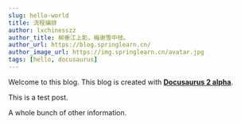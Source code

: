 ```yaml
---
slug: hello-world
title: 流程编排
author: lxchinesszz
author_title: 柳垂江上影，梅谢雪中枝。
author_url: https://blog.springlearn.cn/
author_image_url: https://img.springlearn.cn/avatar.jpg
tags: [hello, docusaurus]
---
```


Welcome to this blog. This blog is created with [**Docusaurus 2 alpha**](https://v2.docusaurus.io/).

<!--truncate-->

This is a test post.

A whole bunch of other information.
